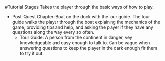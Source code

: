 #Tutorial Stages
Takes the player through the basic ways of how to play.

* Post-Quest Chapter: Boat on the dock with the tour guide. The tour guide walks the player through the boat explaining the mechanics of the game, providing tips and help, and asking the player if they have any questions along the way every so often.
    * Tour Guide: A person from the continent in danger, vey knowledgeable and easy enough to talk to. Can be vague when answering questions to keep the player in the dark enough fir them to try it out. 
